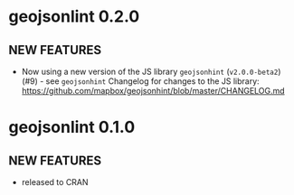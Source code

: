 geojsonlint 0.2.0
=================

## NEW FEATURES

* Now using a new version of the JS library `geojsonhint` (`v2.0.0-beta2`)
(#9) - see `geojsonhint` Changelog for changes to the JS library:
<https://github.com/mapbox/geojsonhint/blob/master/CHANGELOG.md>


geojsonlint 0.1.0
=================

## NEW FEATURES

* released to CRAN
